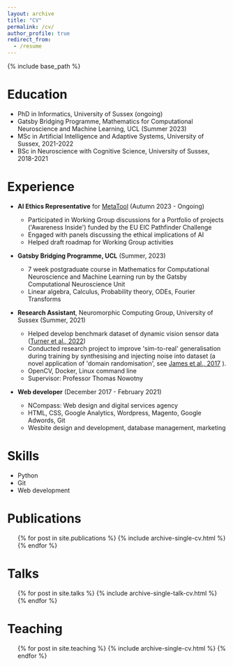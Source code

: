 ```yaml
---
layout: archive
title: "CV"
permalink: /cv/
author_profile: true
redirect_from:
  - /resume
---
```


{% include base_path %}

Education
======
* PhD in Informatics, University of Sussex (ongoing)
* Gatsby Bridging Programme, Mathematics for Computational Neuroscience and Machine Learning, UCL (Summer 2023)
* MSc in Artificial Intelligence and Adaptive Systems, University of Sussex, 2021-2022
* BSc in Neuroscience with Cognitive Science, University of Sussex, 2018-2021


Experience
======

* **AI Ethics Representative** for [MetaTool](https://www.metatool-project.eu/) (Autumn 2023 - Ongoing)
  * Participated in Working Group discussions for a Portfolio of projects  ('Awareness Inside') funded by the EU EIC Pathfinder Challenge
  * Engaged with panels discussing the ethical implications of AI
  * Helped draft roadmap for Working Group activities

* **Gatsby Bridging Programme, UCL** (Summer, 2023)
  * 7 week postgraduate course in Mathematics for Computational Neuroscience and Machine Learning run by the Gatsby Computational Neuroscience Unit
  * Linear algebra, Calculus, Probability theory, ODEs, Fourier Transforms

* **Research Assistant**, Neuromorphic Computing Group, University of Sussex (Summer, 2021)
  * Helped develop benchmark dataset of dynamic vision sensor data ([Turner et al., 2022](https://dl.acm.org/doi/abs/10.1145/3517343.3517378))
  * Conducted research project to improve 'sim-to-real' generalisation during training by synthesising and injecting noise into dataset (a novel application of 'domain randomisation', see [James et al., 2017](https://proceedings.mlr.press/v78/james17a/james17a.pdf) ).
  * OpenCV, Docker, Linux command line
  * Supervisor: Professor Thomas Nowotny


* **Web developer** (December 2017 - February 2021)
  * NCompass: Web design and digital services agency
  * HTML, CSS, Google Analytics, Wordpress, Magento, Google Adwords, Git
  * Wesbite design and development, database management, marketing  

Skills
======
* Python
* Git
* Web development

Publications
======
  <ul>{% for post in site.publications %}
    {% include archive-single-cv.html %}
  {% endfor %}</ul>
  
Talks
======
  <ul>{% for post in site.talks %}
    {% include archive-single-talk-cv.html %}
  {% endfor %}</ul>
  
Teaching
======
  <ul>{% for post in site.teaching %}
    {% include archive-single-cv.html %}
  {% endfor %}</ul>
  